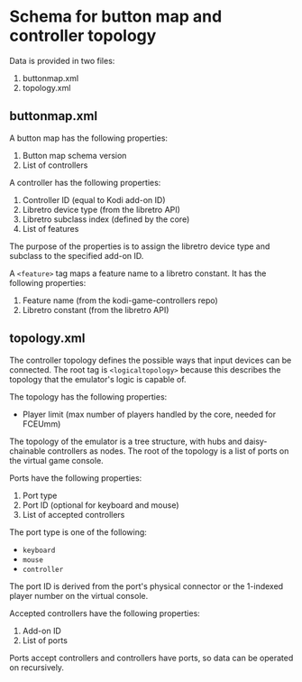 # Schema for button map and controller topology

Data is provided in two files:

1. buttonmap.xml
2. topology.xml

## buttonmap.xml

A button map has the following properties:

1. Button map schema version
2. List of controllers

A controller has the following properties:

1. Controller ID (equal to Kodi add-on ID)
2. Libretro device type (from the libretro API)
3. Libretro subclass index (defined by the core)
4. List of features

The purpose of the properties is to assign the libretro device type and subclass to the specified add-on ID.

A `<feature>` tag maps a feature name to a libretro constant. It has the following properties:

1. Feature name (from the kodi-game-controllers repo)
2. Libretro constant (from the libretro API)

## topology.xml

The controller topology defines the possible ways that input devices can be connected. The root tag is `<logicaltopology>` because this describes the topology that the emulator's logic is capable of.

The topology has the following properties:

* Player limit (max number of players handled by the core, needed for FCEUmm)

The topology of the emulator is a tree structure, with hubs and daisy-chainable controllers as nodes. The root of the topology is a list of ports on the virtual game console.

Ports have the following properties:

1. Port type
2. Port ID (optional for keyboard and mouse)
3. List of accepted controllers

The port type is one of the following:

* `keyboard`
* `mouse`
* `controller`

The port ID is derived from the port's physical connector or the 1-indexed player number on the virtual console.

Accepted controllers have the following properties:

1. Add-on ID
2. List of ports

Ports accept controllers and controllers have ports, so data can be operated on recursively.

